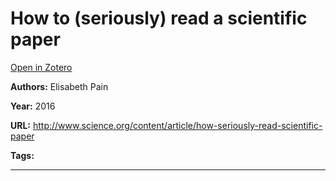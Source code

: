 # How to (seriously) read a scientific paper
[Open in Zotero](zotero://select/items/@Pain_2016)

**Authors:** Elisabeth Pain

**Year:** 2016

**URL:** http://www.science.org/content/article/how-seriously-read-scientific-paper

**Tags:**

---
